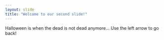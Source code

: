 ```yaml
---
layout: slide
title: "Welcome to our second slide!"
---
```

Halloween is when the dead is not dead anymore...
Use the left arrow to go back!
